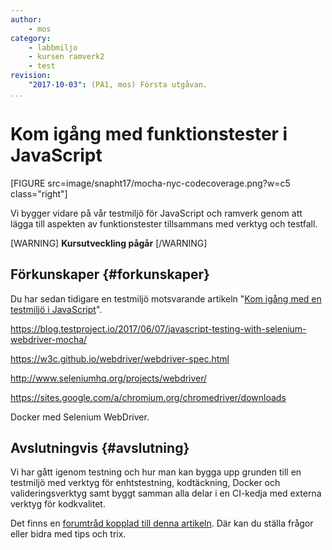 ```yaml
---
author:
    - mos
category:
    - labbmiljo
    - kursen ramverk2
    - test
revision:
    "2017-10-03": (PA1, mos) Första utgåvan.
...
```

Kom igång med funktionstester i JavaScript
==================================

[FIGURE src=image/snapht17/mocha-nyc-codecoverage.png?w=c5 class="right"]

Vi bygger vidare på vår testmiljö för JavaScript och ramverk genom att lägga till aspekten av funktionstester tillsammans med verktyg och testfall.

<!--more-->

[WARNING]
**Kursutveckling pågår**
[/WARNING]



Förkunskaper {#forkunskaper}
--------------------------------------------------------------------

Du har sedan tidigare en testmiljö motsvarande artikeln "[Kom igång med en testmiljö i JavaScript](kunskap/kom-igang-med-en-testmiljo-i-javascript)".


<!--stop-->


https://blog.testproject.io/2017/06/07/javascript-testing-with-selenium-webdriver-mocha/

https://w3c.github.io/webdriver/webdriver-spec.html

http://www.seleniumhq.org/projects/webdriver/


https://sites.google.com/a/chromium.org/chromedriver/downloads


Docker med Selenium WebDriver.




Avslutningvis {#avslutning}
--------------------------------------------------------------------

Vi har gått igenom testning och hur man kan bygga upp grunden till en testmiljö med verktyg för enhtstestning, kodtäckning, Docker och valideringsverktyg samt byggt samman alla delar i en CI-kedja med externa verktyg för kodkvalitet.

Det finns en [forumtråd kopplad till denna artikeln](t/7007). Där kan du ställa frågor eller bidra med tips och trix.
